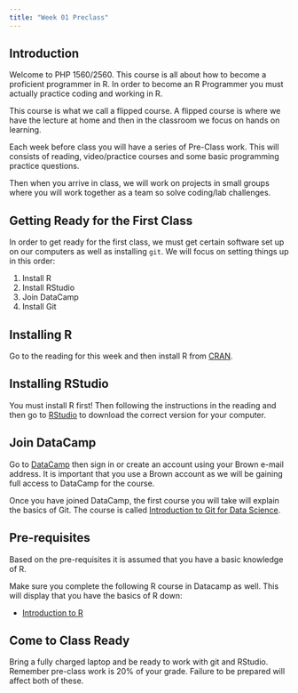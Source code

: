 ```yaml
---
title: "Week 01 Preclass"
---
```



## Introduction

Welcome to PHP 1560/2560. This course is all about how to become a proficient programmer in R. In order to become an R Programmer you must actually practice coding and working in R. 

This course is what we call a flipped course. A flipped course is where we have the lecture at home and then in the classroom we focus on hands on learning. 

Each week before class you will have a series of Pre-Class work. This will consists of reading, video/practice courses and some basic programming practice questions. 

Then when you arrive in class, we will work on projects in small groups where you will work together as a team so solve coding/lab challenges. 

## Getting Ready for the First Class

In order to get ready for the first class, we must get certain software set up on our computers as well as installing `git`. We will focus on setting things up in this order:

1. Install R
2. Install RStudio
3. Join DataCamp
3. Install Git


## Installing R

Go to the reading for this week and then install R from [CRAN](https://cran.r-project.org/). 


## Installing RStudio

You must install R first! Then following the instructions in the reading and then go to [RStudio](https://www.rstudio.com/products/rstudio/download/#download) to download the correct version for your computer. 




## Join DataCamp

Go to [DataCamp](https://www.datacamp.com/) then sign in or create an account using your Brown e-mail address. It is important that you use a Brown account as we will be gaining full access to DataCamp for the course. 


Once you have joined DataCamp, the first course you will take will explain the basics of Git. The course is called [Introduction to Git for Data Science](https://www.datacamp.com/courses/introduction-to-git-for-data-science). 



## Pre-requisites

Based on the pre-requisites it is assumed that you have a basic knowledge of R. 


Make sure you complete the following R course in Datacamp as well. This will display that you have the basics of R down: 

- [Introduction to R](https://www.datacamp.com/courses/free-introduction-to-r)



## Come to Class Ready

Bring a fully charged laptop and be ready to work with git and RStudio. Remember pre-class work is 20% of your grade. Failure to be prepared will affect both of these. 
